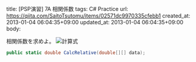 title: [PSP演習] 7A 相関係数
tags: C# Practice
url: https://qiita.com/SaitoTsutomu/items/02571dc9970335cfebb1
created_at: 2013-01-04 06:04:35+09:00
updated_at: 2013-01-04 06:04:35+09:00
body:

相関係数を求めよ。
![計算式](http://plaza.harmonix.ne.jp/~fakira/turedure/pic8.GIF)

```c#
public static double CalcRelative(double[][] data);
```
